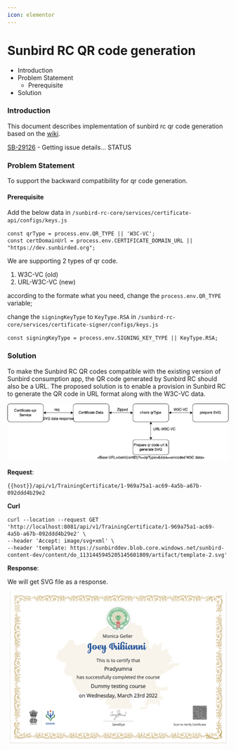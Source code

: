 ```yaml
---
icon: elementor
---
```


# Sunbird RC QR code generation

* Introduction
* Problem Statement
  * Prerequisite
* Solution

### Introduction <a href="#sunbirdrcqrcodegeneration-introduction" id="sunbirdrcqrcodegeneration-introduction"></a>

This document describes implementation of sunbird rc qr code generation based on the [wiki](broken-reference).

[SB-29126](https://project-sunbird.atlassian.net/browse/SB-29126) - Getting issue details... STATUS

### Problem Statement <a href="#sunbirdrcqrcodegeneration-problemstatement" id="sunbirdrcqrcodegeneration-problemstatement"></a>

To support the backward compatibility for qr code generation.

#### Prerequisite <a href="#sunbirdrcqrcodegeneration-prerequisite" id="sunbirdrcqrcodegeneration-prerequisite"></a>

Add the below data in `/sunbird-rc-core/services/certificate-api/configs/keys.js`

```
const qrType = process.env.QR_TYPE || 'W3C-VC'; 
const certDomainUrl = process.env.CERTIFICATE_DOMAIN_URL || "https://dev.sunbirded.org";
```

We are supporting 2 types of qr code.

1. W3C-VC (old)
2. URL-W3C-VC (new)

according to the formate what you need, change the `process.env.QR_TYPE` variable;

change the `signingKeyType` to `KeyType.RSA` in `/sunbird-rc-core/services/certificate-signer/configs/keys.js`

```
const signingKeyType = process.env.SIGNING_KEY_TYPE || KeyType.RSA;
```

### Solution <a href="#sunbirdrcqrcodegeneration-solution" id="sunbirdrcqrcodegeneration-solution"></a>

To make the Sunbird RC QR codes compatible with the existing version of Sunbird consumption app, the QR code generated by Sunbird RC should also be a URL. The proposed solution is to enable a provision in Sunbird RC to generate the QR code in URL format along with the W3C-VC data.

![](../../../.gitbook/assets/3111878657.png)

**Request**:

```
{{host}}/api/v1/TrainingCertificate/1-969a75a1-ac69-4a5b-a67b-092ddd4b29e2
```

**Curl**

```
curl --location --request GET 'http://localhost:8081/api/v1/TrainingCertificate/1-969a75a1-ac69-4a5b-a67b-092ddd4b29e2' \
--header 'Accept: image/svg+xml' \
--header 'template: https://sunbirddev.blob.core.windows.net/sunbird-content-dev/content/do_1131445945205145601809/artifact/template-2.svg'
```

**Response**:

We will get SVG file as a response.

![](../../../.gitbook/assets/3111911425.png)
